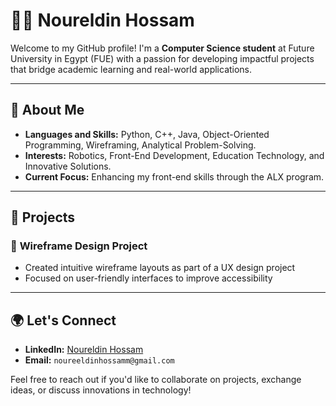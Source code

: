 # 👨‍💻 Noureldin Hossam  

Welcome to my GitHub profile! I'm a **Computer Science student** at Future University in Egypt (FUE) with a passion for developing impactful projects that bridge academic learning and real-world applications.  

---

## 🚀 About Me  

- **Languages and Skills:** Python, C++, Java, Object-Oriented Programming, Wireframing, Analytical Problem-Solving.  
- **Interests:** Robotics, Front-End Development, Education Technology, and Innovative Solutions.  
- **Current Focus:**  Enhancing my front-end skills through the ALX program.  

---

## 🔧 Projects  

### 🔹 **Wireframe Design Project**  
- Created intuitive wireframe layouts as part of a UX design project  
- Focused on user-friendly interfaces to improve accessibility  
---

## 🌍 Let's Connect  

- **LinkedIn:** [Noureldin Hossam](https://www.linkedin.com/in/noureldinhossam)
- **Email:** ```noureeldinhossamm@gmail.com```

Feel free to reach out if you'd like to collaborate on projects, exchange ideas, or discuss innovations in technology!  

